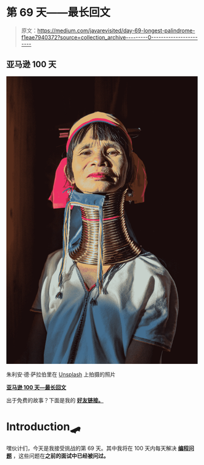 # 第 69 天——最长回文

> 原文：<https://medium.com/javarevisited/day-69-longest-palindrome-f1eae7940372?source=collection_archive---------0----------------------->

## 亚马逊 100 天

![](img/e999ce044d56ba9553248568114bac50.png)

朱利安·德·萨拉伯里在 [Unsplash](https://unsplash.com/s/photos/long?utm_source=unsplash&utm_medium=referral&utm_content=creditCopyText) 上拍摄的照片

[**亚马逊 100 天—最长回文**](https://leetcode.com/problems/longest-palindrome/)

出于免费的故事？下面是我的 [**好友链接。**](/@akshay_ravindran/day-69-longest-palindrome-f1eae7940372?source=friends_link&sk=94ab7976aa6dfc7abd835fd4c6e3ea27)

# Introduction🛹

嘿伙计们，今天是我接受挑战的第 69 天。其中我将在 100 天内每天解决 [**编程问题**](https://www.java67.com/2020/03/top-50-java-coding-programming-problems-solutions.html) ，这些问题在**之前的面试中已经被问过。**
